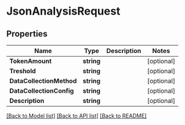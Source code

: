 # JsonAnalysisRequest

## Properties

Name | Type | Description | Notes
------------ | ------------- | ------------- | -------------
**TokenAmount** | **string** |  | [optional] 
**Treshold** | **string** |  | [optional] 
**DataCollectionMethod** | **string** |  | [optional] 
**DataCollectionConfig** | **string** |  | [optional] 
**Description** | **string** |  | [optional] 

[[Back to Model list]](../README.md#documentation-for-models) [[Back to API list]](../README.md#documentation-for-api-endpoints) [[Back to README]](../README.md)


